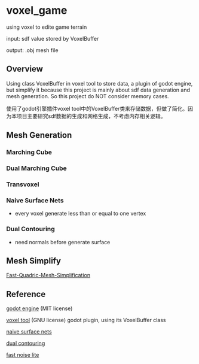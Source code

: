 # voxel_game

using voxel to edite game terrain

input: sdf value stored by VoxelBuffer

output: .obj mesh file

## Overview

Using class VoxelBuffer in voxel tool to store data, a plugin of godot engine, but simplify it because this project is mainly about sdf data generation and mesh generation. So this project do NOT consider memory cases.

使用了godot引擎插件voxel tool中的VoxelBuffer类来存储数据，但做了简化。因为本项目主要研究sdf数据的生成和网格生成，不考虑内存相关逻辑。

## Mesh Generation

### Marching Cube

### Dual Marching Cube

### Transvoxel

### Naive Surface Nets

* every voxel generate less than or equal to one vertex

### Dual Contouring

* need normals before generate surface

## Mesh Simplify

[Fast-Quadric-Mesh-Simplification](https://github.com/sp4cerat/Fast-Quadric-Mesh-Simplification)

## Reference

[godot engine](https://godotengine.org/)  (MIT license) 

[voxel tool](https://voxel-tools.readthedocs.io/en/latest/) (GNU license) godot plugin, using its VoxelBuffer class

[naive surface nets](https://github.com/Q-Minh/naive-surface-nets)

[dual contouring](https://github.com/emilk/Dual-Contouring)

[fast noise lite](https://github.com/Auburn/FastNoiseLite/wiki/Documentation)